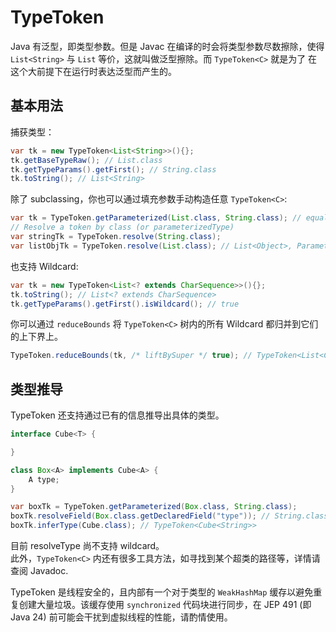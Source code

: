 # TypeToken

Java 有泛型，即类型参数。但是 Javac 在编译的时会将类型参数尽数擦除，使得 `List<String>` 与 `List` 等价，这就叫做泛型擦除。而 `TypeToken<C>` 就是为了
在这个大前提下在运行时表达泛型而产生的。

## 基本用法
捕获类型：  
```java
var tk = new TypeToken<List<String>>(){};
tk.getBaseTypeRaw(); // List.class
tk.getTypeParams().getFirst(); // String.class
tk.toString(); // List<String>
```

除了 subclassing，你也可以通过填充参数手动构造任意 `TypeToken<C>`:
```java
var tk = TypeToken.getParameterized(List.class, String.class); // equals to new TypeToken<List<String>>(){};
// Resolve a token by class (or parameterizedType)
var stringTk = TypeToken.resolve(String.class);
var listObjTk = TypeToken.resolve(List.class); // List<Object>, Parameters will be filled by TypeVars' upper/lower bound.
```

也支持 Wildcard:
```java
var tk = new TypeToken<List<? extends CharSequence>>(){};
tk.toString(); // List<? extends CharSequence>
tk.getTypeParams().getFirst().isWildcard(); // true
```

你可以通过 `reduceBounds` 将 `TypeToken<C>` 树内的所有 Wildcard 都归并到它们的上下界上。

```java
TypeToken.reduceBounds(tk, /* liftBySuper */ true); // TypeToken<List<CharSequence>>
```

## 类型推导

TypeToken 还支持通过已有的信息推导出具体的类型。

```java
interface Cube<T> {

}

class Box<A> implements Cube<A> {
    A type;
}

var boxTk = TypeToken.getParameterized(Box.class, String.class);
boxTk.resolveField(Box.class.getDeclaredField("type")); // String.class
boxTk.inferType(Cube.class); // TypeToken<Cube<String>>
```

目前 resolveType 尚不支持 wildcard。  
此外，`TypeToken<C>` 内还有很多工具方法，如寻找到某个超类的路径等，详情请查阅 Javadoc.  

TypeToken 是线程安全的，且内部有一个对于类型的 `WeakHashMap` 缓存以避免重复创建大量垃圾。该缓存使用 `synchronized` 代码块进行同步，在 JEP 491 (即 Java 24) 前可能会干扰到虚拟线程的性能，请酌情使用。
